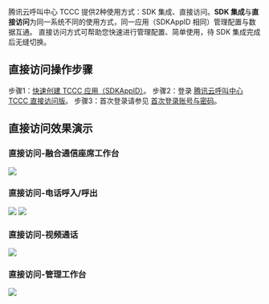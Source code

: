 腾讯云呼叫中心 TCCC 提供2种使用方式：SDK 集成、直接访问。**SDK 集成**与**直接访问**为同一系统不同的使用方式，同一应用（SDKAppID 相同）管理配置与数据互通。
直接访问方式可帮助您快速进行管理配置、简单使用，待 SDK 集成完成后无缝切换。
## 直接访问操作步骤
步骤1：[快速创建 TCCC 应用（SDKAppID）](https://cloud.tencent.com/document/product/679/73495)。
步骤2：登录 [腾讯云呼叫中心 TCCC 直接访问版](https://tccc.qcloud.com)。
步骤3：首次登录请参见 [首次登录账号与密码](https://cloud.tencent.com/document/product/679/73497)。
## 直接访问效果演示
### 直接访问-融合通信座席工作台
![](https://qcloudimg.tencent-cloud.cn/raw/82cfc288384f6f4a92ea95514bd38f18.png)
### 直接访问-电话呼入/呼出
![](https://qcloudimg.tencent-cloud.cn/raw/3d89b510a6f52c913744ff472e4efcd2.png)
![](https://qcloudimg.tencent-cloud.cn/raw/305b3f49b0a2bb623a92651c5ec0a35c.png)
### 直接访问-视频通话
![](https://qcloudimg.tencent-cloud.cn/raw/695fc5243fb94cb83c33858ac1ef5034.png)
### 直接访问-管理工作台
![](https://qcloudimg.tencent-cloud.cn/raw/64b0da0e1dbe404df6af293e14ed6f6e.png)
